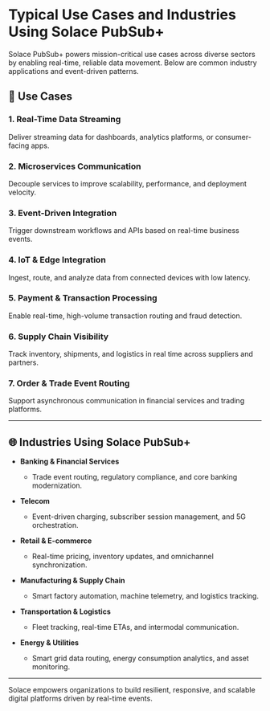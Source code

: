 # Typical Use Cases and Industries Using Solace PubSub+

Solace PubSub+ powers mission-critical use cases across diverse sectors by enabling real-time, reliable data movement. Below are common industry applications and event-driven patterns.

## 🏢 Use Cases

### 1. **Real-Time Data Streaming**
Deliver streaming data for dashboards, analytics platforms, or consumer-facing apps.

### 2. **Microservices Communication**
Decouple services to improve scalability, performance, and deployment velocity.

### 3. **Event-Driven Integration**
Trigger downstream workflows and APIs based on real-time business events.

### 4. **IoT & Edge Integration**
Ingest, route, and analyze data from connected devices with low latency.

### 5. **Payment & Transaction Processing**
Enable real-time, high-volume transaction routing and fraud detection.

### 6. **Supply Chain Visibility**
Track inventory, shipments, and logistics in real time across suppliers and partners.

### 7. **Order & Trade Event Routing**
Support asynchronous communication in financial services and trading platforms.

---

## 🌐 Industries Using Solace PubSub+

- **Banking & Financial Services**
  - Trade event routing, regulatory compliance, and core banking modernization.

- **Telecom**
  - Event-driven charging, subscriber session management, and 5G orchestration.

- **Retail & E-commerce**
  - Real-time pricing, inventory updates, and omnichannel synchronization.

- **Manufacturing & Supply Chain**
  - Smart factory automation, machine telemetry, and logistics tracking.

- **Transportation & Logistics**
  - Fleet tracking, real-time ETAs, and intermodal communication.

- **Energy & Utilities**
  - Smart grid data routing, energy consumption analytics, and asset monitoring.

---

Solace empowers organizations to build resilient, responsive, and scalable digital platforms driven by real-time events.
